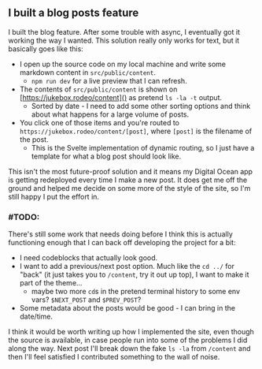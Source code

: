 ## I built a blog posts feature

I built the blog feature. After some trouble with async, I eventually got it working the way I wanted. This solution really only works for text, but it basically goes like this:

- I open up the source code on my local machine and write some markdown content in `src/public/content`.
    - `npm run dev` for a live preview that I can refresh. 
- The contents of `src/public/content` is shown on [https://jukebox.rodeo/content]() as pretend `ls -la -t` output.
    - Sorted by date - I need to add some other sorting options and think about what happens for a large volume of posts.
- You click one of those items and you're routed to `https://jukebox.rodeo/content/[post]`, where `[post]` is the filename of the post.
    - This is the Svelte implementation of dynamic routing, so I just have a template for what a blog post should look like.

This isn't the most future-proof solution and it means my Digital Ocean app is getting redeployed every time I make a new post. It does get me off the ground and helped me decide on some more of the style of the site, so I'm still happy I put the effort in.

### \#TODO:

There's still some work that needs doing before I think this is actually functioning enough that I can back off developing the project for a bit:

- I need codeblocks that actually look good.
- I want to add a previous/next post option. Much like the `cd ../` for "back" (it just takes you to `/content`, try it out up top), I want to make it part of the theme...
    - maybe two more `cd`s in the pretend terminal history to some env vars? `$NEXT_POST` and `$PREV_POST`?
- Some metadata about the posts would be good - I can bring in the date/time.

I think it would be worth writing up how I implemented the site, even though the source is available, in case people run into some of the problems I did along the way. Next post I'll break down the fake `ls -la` from `/content` and then I'll feel satisfied I contributed something to the wall of noise.